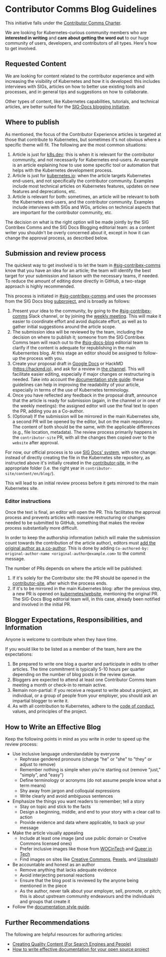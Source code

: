 # Contributor Comms Blog Guidelines

This initiative falls under the [Contributor Comms Charter](./CHARTER.md).

We are looking for Kubernetes-curious community members who are
**interested in writing** and **care about getting the word out** to
our huge community of users, developers, and contributors of all
types. Here's how to get involved.

## Requested Content

We are looking for content related to the contributor experience and
with increasing the visibility of Kubernetes and how it is developed:
this includes interviews with SIGs, articles on how to better use
existing tools and processes, and in general tips and suggestions on
how to collaborate.

Other types of content, like Kubernetes capabilities, tutorials, and
technical articles, are better suited for the [SIG-Docs blogging
initiative](/sig-docs/blog-subproject/README.md).

## Where to publish

As mentioned, the focus of the Contributor Experience articles is
targeted at those that contribute to Kubernetes, but sometimes it's
not obvious where a specific theme will fit. The following are the
most common situations:

1. Article is just for [k8s.dev](http://k8s.dev/blog): this is when it
   is relevant for the contributor community, and not necessarily for
   Kubernetes end-users. An example is an article explaining how to
   use some specific tool or automation that helps with the Kubernetes
   development process.
2. Article is just for [kubernetes.io](https://kubernetes.io/blog/):
   when the article targets Kubernetes end-users, and not specifically
   the contributor community. Examples include most technical articles
   on Kubernetes features, updates on new features and deprecations,
   etc.
3. Article is relevant for both: sometimes, an article will be
   relevant to both the Kubernetes end-users, and the contributor
   community. Examples include interviews with SIGs and WGs, articles
   on technical aspects that are important for the contributor
   community, etc.

The decision on what is the right option will be made jointly by the
SIG Contribex Comms and the SIG Docs Blogging editorial team: as a
content writer you shouldn't be overly concerned about it, except in
how it can change the approval process, as described below.

## Submission and review process

The quickest way to get involved is to let the team in
[#sig-contribex-comms](https://kubernetes.slack.com/archives/C03KT3SUJ20)
know that you have an idea for an article; the team will identify the
best target for your submission and liaison with the necessary teams,
if needed. To reduce the amount of editing done directly in GitHub, a
two-stage approach is highly recommended.

This process is initiated in
[#sig-contribex-comms](https://kubernetes.slack.com/archives/C03KT3SUJ20)
and uses the processes from the SIG Docs blog
[subproject](/sig-docs/blog-subproject/README.md), and is broadly as
follows:

1. Present your idea to the community, by going to the
   [#sig-contribex-comms](https://kubernetes.slack.com/archives/C03KT3SUJ20)
   Slack channel, or by joining the [weekly
   meeting](https://docs.google.com/document/d/1KDoqbw2A6W7rLSbIRuOlqH8gkoOnp2IHHuV9KyJDD2c). This
   will make it easier to coordinate effort and avoid duplicate
   effort, as well as to gather initial suggestions around the article
   scope.
2. The submission idea will be reviewed by the team, including the
   decision on where to publish it; someone from the SIG Contribex
   Comms team will reach out to the
   [#sig-docs-blog](https://kubernetes.slack.com/archives/CJDHVD54J)
   editorial team to clarify if the content is adequate for
   republishing in the main Kubernentes blog. At this stage an editor
   should be assigned to follow-up the process with you.
3. Create your proposal draft in [Google
   Docs](https://docs.google.com/) or HackMD (https://hackmd.io), and
   ask for a review in [the
   channel](https://kubernetes.slack.com/archives/C03KT3SUJ20). This
   will facilitate easier editing, especially if major changes or
   restructuring is needed. Take into account the [documentation style
   guide](https://kubernetes.io/docs/contribute/style/style-guide/):
   these guidelines can help in improving the readability of your
   article, especially in terms of the use of Kubernetes terminology.
4. Once you have reflected any feedback in the proposal draft,
   announce that the article is ready for submission (again, in the
   channel or in one of the weekly meetings): the assigned editor will
   use the final text to open the PR, adding you as a Co-author.
5. (Optional) If the submission will be mirrored in the main
   Kubernetes site, a second PR will be opened by the editor, but on
   the main repository. The content of both should be the same, with
   the applicable differences (e.g., file location, metadata). The
   review process primarily happens in the `contributor-site` PR, with
   all the changes then copied over to the `website` after approval.

For now, our official process is to use [SIG Docs'
system](/sig-docs/blog-subproject/README.md), with one change: instead
of directly creating the file in the Kubernetes site repository, as
instructed above it's initially created in the
[contributor-site](https://github.com/kubernetes/contributor-site), in
the appropriate folder (i.e. the right year in
`contributor-site/content/en/blog/`).

This will lead to an initial review process before it gets mirrored to
the main Kubernetes site.

### Editor instructions

Once the text is final, an editor will open the PR. This facilitates
the approval process and prevents articles with massive restructuring
or changes needed to be submitted to GitHub, something that makes the
review process substantially more difficult.

In order to keep the authorship information (which will make the
submission count towards the contribution of the article author),
editors must [add the original author as a
co-author](https://docs.github.com/en/pull-requests/committing-changes-to-your-project/creating-and-editing-commits/creating-a-commit-with-multiple-authors). This
is done by adding `Co-authored-by: original-author-name
<original-author@example.com>` to the commit message.

The number of PRs depends on where the article will be published:

1. If it's solely for the Contributor site: the PR should be opened in
   the
   [contributor-site](https://github.com/kubernetes/contributor-site),
   after which the process ends.
2. If it's to be mirrored in the main Kubernetes blog: after the
   previous step, a new PR is opened on
   [kubernetes/website](https://github.com/kubernetes/website),
   mentioning the original PR. The SIG-Docs Blog editorial team will,
   in this case, already been notified and involved in the initial PR.


## Blogger Expectations, Responsibilities, and Information

Anyone is welcome to contribute when they have time.

If you would like to be listed as a member of the team, here are the expectations:

1. Be prepared to write one blog a quarter and participate in edits to
   other articles. The time commitment is typically 5-10 hours per
   quarter depending on the number of blog posts in the review queue.
2. Bloggers are expected to attend at least one Contributor Comms team
   meeting a month or check-in to remain active.
3. Remain non-partial: if you receive a request to write about a
   project, an individual, or a group of people from your employer,
   you should ask an impartial blogger to write it.
4. As with all contribution to Kubernetes, adhere to the [code of
   conduct](/code-of-conduct.md), values, and principles of the
   project.

## How to Write an Effective Blog

Keep the following points in mind as you write in order to speed up the review process:

* Use inclusive language understandable by everyone
  * Rephrase gendered pronouns (change "he" or "she" to "they" or
    adjust to remove)
  * Remember nothing is simple when you're starting out (remove
    "just," "simply", and "easy")
  * Define terminology or acronyms (do not assume people know what a term means)
  * Shy away from jargon and colloquial expressions
  * Write clearly and avoid ambiguous sentences
* Emphasize the things you want readers to remember; tell a story
  * Stay on topic and stick to the facts
  * Design a beginning, middle, and end to your story with a clear call to action
  * Provide evidence and data where applicable, to back up your message
* Make the article visually appealing
  * Include at least one image (and use public domain or Creative
    Commons licensed ones)
  * Prefer inclusive images like those from
    [WOCinTech](https://www.flickr.com/photos/wocintechchat/) and
    [Queer in
    Tech](https://www.flickr.com/photos/mapbox/albums/72157713100349311)
  * Find images on sites like [Creative
    Commons](https://search.creativecommons.org/),
    [Pexels](https://www.pexels.com/public-domain-images/), and
    [Unsplash](https://unsplash.com/images/stock/public-domain))
* Be accountable and honest as an author
  * Remove anything that lacks adequate evidence
  * Avoid interjecting personal reactions
  * Ensure that the blog post is reviewed by the anyone being mentioned in the piece
  * As the author, never talk about your employer, sell, promote, or
    pitch; this is about upstream community endeavours and the
    individuals and groups that create it
* Follow the [documentation style guide](https://kubernetes.io/docs/contribute/style/style-guide/).

## Further Recommendations

The following are helpful resources for authoring articles:

* [Creating Quality Content (For Search Engines and
  People)](https://moz.com/blog/quality-blog-content)
* [How to write effective documentation for your open source
  project](https://opensource.com/article/20/3/documentation)
